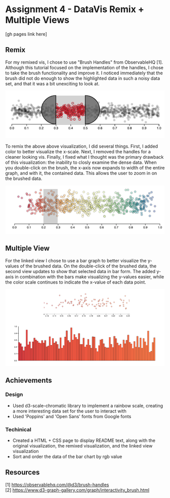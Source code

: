 Assignment 4 - DataVis Remix + Multiple Views
===

[gh pages link here]

Remix
---
For my remixed vis, I chose to use "Brush Handles" from ObservableHQ [1]. Although this tutorial focused on the implementation of the handles, I chose to take the brush functionality and improve it. I noticed immediately that the brush did not do enough to show the highlighted data in such a noisy data set, and that it was a bit unexciting to look at.

<img src="./assets/og_vis.png" alt="Screenshot of original vis">

To remix the above above visualization, I did several things. First, I added color to better visualize the x-scale. Next, I removed the handles for a cleaner looking vis. Finally, I fixed what I thought was the primary drawback of this visualization: the inability to closly examine the dense data. When you double-click on the brush, the x-axis now expands to width of the entire graph, and with it, the contained data. This allows the user to zoom in on the brushed data.

<img src="./assets/remixed_vis.png" alt="Screenshot of remixed vis">


Multiple View
---
For the linked view I chose to use a bar graph to better visualize the y-values of the brushed data. On the double-click of the brushed data, the second view updates to show that selected data in bar form. The added y-axis in combination with the bars make visualizing the y-values easier, while the color scale continues to indicate the x-value of each data point. 

<img src="./assets/linked_vis.png" alt="Screenshot of linked vis">


Achievements
---
### Design
- Used d3-scale-chromatic library to implement a  rainbow scale, creating a more interesting data set for the user to interact with
- Used 'Poppins' and 'Open Sans' fonts from Google fonts


### Techinical
- Created a HTML + CSS page to display README text, along with the original visualization, the remixed visualization, and the linked view visualization
- Sort and order the data of the bar chart by rgb value


Resources
---
[1] https://observablehq.com/@d3/brush-handles <br/>
[2] https://www.d3-graph-gallery.com/graph/interactivity_brush.html

